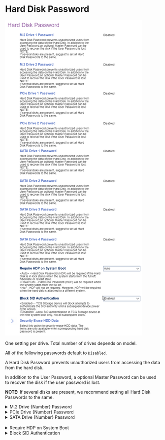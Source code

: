 # Hard Disk Password #

![](./img/thinkcenter_hard_disk_password.png)

<!-- MODEL: M70s disabled, M70q, M90 s & q enter -->

One setting per drive. Total number of drives depends on model.

All of the following passwords default to `Disabled`.

A Hard Disk Password prevents unauthorized users from accessing the data from the hard disk.

In addition to the User Password, a optional Master Password can be used to recover the disk if the user password is lost.

**NOTE:** If several disks are present, we recommend setting all Hard Disk Passwords to the same.

<!-- TODO: Is this really a good recommendation? -->

<!-- TODO: confirm behavior -->

<details><summary>M.2 Drive {Number} Password</summary>

Options:

1. **Disabled** - Default.
1. Single Password
1. Dual Password (Admin + User)

</details>

<details><summary>PCIe Drive {Number} Password</summary>

Options:

1. **Disabled** - Default.
1. Single Password
1. Dual Password (Admin + User)

</details>

<details><summary>SATA Drive {Number} Password</summary>

Options:

1. **Disabled** - Default.
1. Single Password
1. Dual Password (Master + User)

</details>
<br />

<details><summary>Require HDP on System Boot</summary>

Options:

One of 3 possible options for the Hard Disk Password (HDP):

1.  **Auto** - HDP will be required if the Hard Disk is in lock status when the system starts from the full off, hibernate or restart state. Default.
2.  Power On - HDP will be required when the system starts from the full off or hibernate state.
3.  No - HDP will not be required. However, HDP will be required when the hard disk is attached to a different system.


<!-- TODO: add WMI
| WMI Setting name | Values | SVP Req'd | AMD/Intel |
|:---|:---|:---|:---|
| RequireHDPonSystemBoot | setting_values | yes_no | amd_intel |
-->


</details>

<details><summary>Block SID Authentication</summary>

Options:

Options:

1.  **Enabled** - TCG Storage device will block attempts to authenticate the SID authority until a subsequent device power cycle occurs. Default.
2.  Disabled - Allow SID authentication in TCG Storage device at the next system boot only, not all subsequent boots.

<!-- TODO: add WMI
| WMI Setting name | Values | SVP Req'd | AMD/Intel |
|:---|:---|:---|:---|
| BlockSIDAuthentication | setting_values | yes_no | amd_intel |
-->
</details>

<!-- TODO: feature confirmation -->
